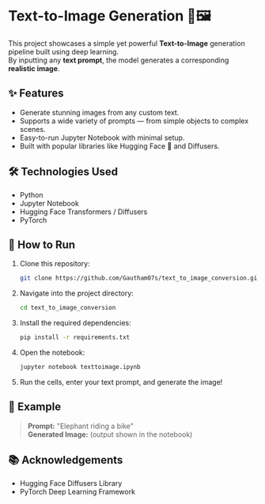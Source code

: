 # Text-to-Image Generation 🚀🖼️

This project showcases a simple yet powerful **Text-to-Image** generation pipeline built using deep learning.  
By inputting any **text prompt**, the model generates a corresponding **realistic image**.

## ✨ Features
- Generate stunning images from any custom text.
- Supports a wide variety of prompts — from simple objects to complex scenes.
- Easy-to-run Jupyter Notebook with minimal setup.
- Built with popular libraries like Hugging Face 🤗 and Diffusers.

## 🛠️ Technologies Used
- Python
- Jupyter Notebook
- Hugging Face Transformers / Diffusers
- PyTorch

## 📄 How to Run
1. Clone this repository:
   ```bash
   git clone https://github.com/Gautham07s/text_to_image_conversion.git
   ```
2. Navigate into the project directory:
   ```bash
   cd text_to_image_conversion
   ```
3. Install the required dependencies:
   ```bash
   pip install -r requirements.txt
   ```
4. Open the notebook:
   ```bash
   jupyter notebook texttoimage.ipynb
   ```
5. Run the cells, enter your text prompt, and generate the image!

## 📌 Example
> **Prompt:** "Elephant riding a bike"  
> **Generated Image:** (output shown in the notebook)

## 📚 Acknowledgements
- Hugging Face Diffusers Library
- PyTorch Deep Learning Framework
